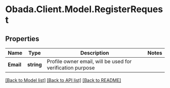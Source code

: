 
# Obada.Client.Model.RegisterRequest

## Properties

Name | Type | Description | Notes
------------ | ------------- | ------------- | -------------
**Email** | **string** | Profile owner email, will be used for verification purpose | 

[[Back to Model list]](../README.md#documentation-for-models)
[[Back to API list]](../README.md#documentation-for-api-endpoints)
[[Back to README]](../README.md)

